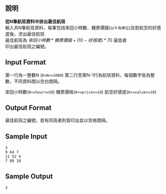 ## 說明 ##
<b>從N筆航班資料中排出最佳航班</b>  
輸入共N筆航班資料，每筆包括來回小時數、機票價錢(`以千為單位`)及對航空的好感度後，求出最佳航班<br>
最佳航班為 $來回小時數*機票價錢+(10-好感度)*70$ 最低者 <br>
印出最佳航班之編號。<br>

## Input Format ##
第一行為一整數N (`0<N<=1000`)
第二行至第N-1行為航班資料，每個數字皆為整數，不同資料間以空白間隔。

來回小時數(`0<=hour<=50`)
機票價格(`0<=price<=10`)
航空好感度(`0<=value<=10`)

## Output Format ##

最佳航班之編號，若有同高者則皆印出並以空格間隔。<br>

## Sample Input ##
```
3
9 64 7 
11 52 4 
7 80 10 
```
## Sample Output ##
```
3
```
